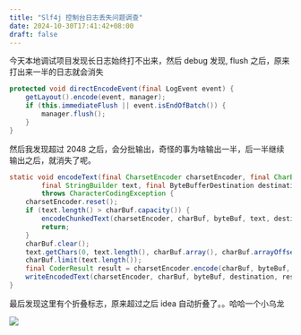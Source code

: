 ```yaml
---
title: "Slf4j 控制台日志丢失问题调查"
date: 2024-10-30T17:41:42+08:00
draft: false
---
```


今天本地调试项目发现长日志始终打不出来，然后 debug 发现, flush 之后，原来打出来一半的日志就会消失

```java
protected void directEncodeEvent(final LogEvent event) {
    getLayout().encode(event, manager);
    if (this.immediateFlush || event.isEndOfBatch()) {
        manager.flush();
    }
}
```

然后我发现超过 2048 之后，会分批输出，奇怪的事为啥输出一半，后一半继续输出之后，就消失了呢。
```java
static void encodeText(final CharsetEncoder charsetEncoder, final CharBuffer charBuf, final ByteBuffer byteBuf,
        final StringBuilder text, final ByteBufferDestination destination)
        throws CharacterCodingException {
    charsetEncoder.reset();
    if (text.length() > charBuf.capacity()) {
        encodeChunkedText(charsetEncoder, charBuf, byteBuf, text, destination);
        return;
    }
    charBuf.clear();
    text.getChars(0, text.length(), charBuf.array(), charBuf.arrayOffset());
    charBuf.limit(text.length());
    final CoderResult result = charsetEncoder.encode(charBuf, byteBuf, true);
    writeEncodedText(charsetEncoder, charBuf, byteBuf, destination, result);
}
```

最后发现这里有个折叠标志，原来超过之后 idea 自动折叠了。。哈哈一个小乌龙

![](/img/QQ_1730281535349.png)
